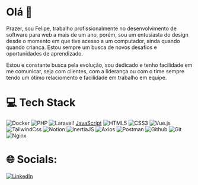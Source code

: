 # Olá 👋

Prazer, sou Felipe, trabalho profissionalmente no desenvolvimento de software para web a mais de um ano, porém, sou um entusiasta do design desde o momento em que tive acesso a um computador, ainda quando quando criança. Estou sempre um busca de novos desafios e oportunidades de aprendizado.

Estou e constante busca pela evolução, sou dedicado e tenho facilidade em me comunicar, seja com clientes, com a liderança ou com o time sempre tendo um ótimo relaciomento e facilidade em trabalho em equipe.

# 💻 Tech Stack

![Docker](https://img.shields.io/badge/docker-13161c?style=for-the-badge&logo=docker) ![PHP](https://img.shields.io/badge/php-1c1e21?style=for-the-badge&logo=php) ![Laravel](https://img.shields.io/badge/laravel-361918?style=for-the-badge&logo=laravel)! [JavaScript](https://img.shields.io/badge/javascript-%23323330.svg?style=for-the-badge&logo=javascript&logoColor=%23F7DF1E) ![HTML5](https://img.shields.io/badge/html5-%23E34F26.svg?style=for-the-badge&logo=html5&logoColor=white) ![CSS3](https://img.shields.io/badge/css3-%231572B6.svg?style=for-the-badge&logo=css3&logoColor=white) ![Vue.js](https://img.shields.io/badge/vuejs-%2335495e.svg?style=for-the-badge&logo=vuedotjs&logoColor=%234FC08D) ![TailwindCss](https://img.shields.io/badge/tailwindcss-363c4d?style=for-the-badge&logo=tailwindcss) ![Notion](https://img.shields.io/badge/Notion-%23000000.svg?style=for-the-badge&logo=notion&logoColor=white) ![InertiaJS](https://img.shields.io/badge/inertia-edccff?style=for-the-badge&logo=inertia) ![Axios](https://img.shields.io/badge/axios-2b272e?style=for-the-badge&logo=axios) ![Postman](https://img.shields.io/badge/Postman-FF6C37?style=for-the-badge&logo=postman&logoColor=white) ![Github](https://img.shields.io/badge/github-232323?style=for-the-badge&logo=github) ![Git](https://img.shields.io/badge/git-ffcbb3?style=for-the-badge&logo=git) ![Nginx](https://img.shields.io/badge/nginx-313b32?style=for-the-badge&logo=nginx&logoColor=00b51a)

# 🌐 Socials:

[![LinkedIn](https://img.shields.io/badge/LinkedIn-%230077B5.svg?logo=linkedin&logoColor=white)](https://linkedin.com/in/felipe-dos-santos-oliveira-b54046214)
